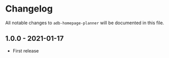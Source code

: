 # Changelog

All notable changes to `adb-homepage-planner` will be documented in this file.

## 1.0.0 - 2021-01-17

- First release
